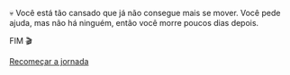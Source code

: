 💀 Você está tão cansado que já não consegue mais se mover. 
Você pede ajuda, mas não há ninguém, então você morre poucos dias depois. 

FIM 🎬

[Recomeçar a jornada](../begin-journey.md)


